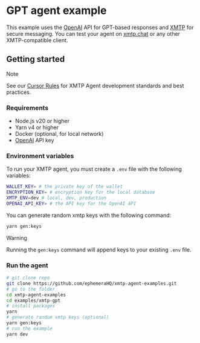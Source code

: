 # GPT agent example

This example uses the [OpenAI](https://openai.com) API for GPT-based responses and [XMTP](https://xmtp.org) for secure messaging. You can test your agent on [xmtp.chat](https://xmtp.chat) or any other XMTP-compatible client.

## Getting started

> [!NOTE]
> See our [Cursor Rules](/.cursor/README.md) for XMTP Agent development standards and best practices.

### Requirements

- Node.js v20 or higher
- Yarn v4 or higher
- Docker (optional, for local network)
- [OpenAI](https://platform.openai.com/api-keys) API key

### Environment variables

To run your XMTP agent, you must create a `.env` file with the following variables:

```bash
WALLET_KEY= # the private key of the wallet
ENCRYPTION_KEY= # encryption key for the local database
XMTP_ENV=dev # local, dev, production
OPENAI_API_KEY= # the API key for the OpenAI API
```

You can generate random xmtp keys with the following command:

```bash
yarn gen:keys
```

> [!WARNING]
> Running the `gen:keys` command will append keys to your existing `.env` file.

### Run the agent

```bash
# git clone repo
git clone https://github.com/ephemeraHQ/xmtp-agent-examples.git
# go to the folder
cd xmtp-agent-examples
cd examples/xmtp-gpt
# install packages
yarn
# generate random xmtp keys (optional)
yarn gen:keys
# run the example
yarn dev
```
